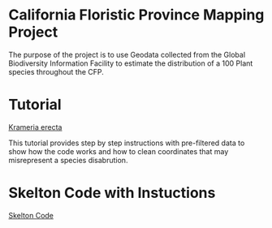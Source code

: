# California Floristic Province Mapping Project

The purpose of the project is to use Geodata collected from the Global Biodiversity Information Facility to estimate the distribution of a 100 Plant species throughout the CFP.
  
  
 # Tutorial 
[Krameria erecta](https://github.com/BotanyCoder/CFP_Mapping/blob/main/Krameria%20erecta%20tutorial.md)

This tutorial provides step by step instructions with pre-filtered data to show how the code works and how to clean coordinates that may misrepresent a species disabrution. 

# Skelton Code with Instuctions
[Skelton Code](https://github.com/BotanyCoder/CFP_Mapping/blob/main/Skeleton_code.md)
 
 

  
